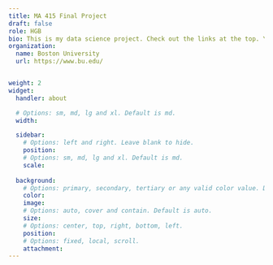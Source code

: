 ```yaml
---
title: MA 415 Final Project
draft: false
role: HGB
bio: This is my data science project. Check out the links at the top. You can update this in `content/homepage/info.md`. You can change the image above by changing `content/homepage/feature_image.md`.
organization:
  name: Boston University
  url: https://www.bu.edu/


weight: 2
widget:
  handler: about

  # Options: sm, md, lg and xl. Default is md.
  width:

  sidebar:
    # Options: left and right. Leave blank to hide.
    position:
    # Options: sm, md, lg and xl. Default is md.
    scale:
  
  background:
    # Options: primary, secondary, tertiary or any valid color value. Default is primary.
    color: 
    image: 
    # Options: auto, cover and contain. Default is auto.
    size: 
    # Options: center, top, right, bottom, left.
    position: 
    # Options: fixed, local, scroll.
    attachment: 
---
```

